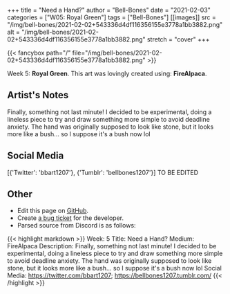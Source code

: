 +++
title =       "Need a Hand?"
author =      "Bell-Bones"
date =        "2021-02-03"
categories =  ["W05: Royal Green"]
tags =        ["Bell-Bones"]
[[images]]
                      src = "/img/bell-bones/2021-02-02+543336d4df116356155e3778a1bb3882.png"
                      alt = "/img/bell-bones/2021-02-02+543336d4df116356155e3778a1bb3882.png"
                      stretch = "cover"
+++


{{< fancybox path="/" file="/img/bell-bones/2021-02-02+543336d4df116356155e3778a1bb3882.png" >}}


Week 5: **Royal Green**. This art was lovingly created using: **FireAlpaca**.

## Artist's Notes

Finally, something not last minute! I decided to be experimental, doing a lineless piece to try and draw something more simple to avoid deadline anxiety. The hand was originally supposed to look like stone, but it looks more like a bush... so I suppose it's a bush now lol

## Social Media

[{'Twitter': 'bbart1207'}, {'Tumblr': 'bellbones1207'}] TO BE EDITED

## Other

- Edit this page on [GitHub](https://github.com/teaminkling/web-refresh/edit/main/blog/content/blog/bell-bones-week-5-1fa0.md).
- Create [a bug ticket](https://github.com/teaminkling/web-refresh/issues/new?assignees=&labels=bug&template=problem-report.md&title=) for the developer.
- Parsed source from Discord is as follows:

{{< highlight markdown >}}
Week: 5
Title: Need a Hand?
Medium: FireAlpaca
Description: Finally, something not last minute! I decided to be experimental, doing a lineless piece to try and draw something more simple to avoid deadline anxiety. The hand was originally supposed to look like stone, but it looks more like a bush... so I suppose it's a bush now lol
Social Media: https://twitter.com/bbart1207; https://bellbones1207.tumblr.com/
{{< /highlight >}}
